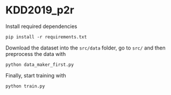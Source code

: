 # KDD2019_p2r
Install required dependencies
```
pip install -r requirements.txt
```

Download the dataset into the `src/data` folder, go to `src/` and then preprocess the data with
```
python data_maker_first.py
```

Finally, start training with
```
python train.py
```
